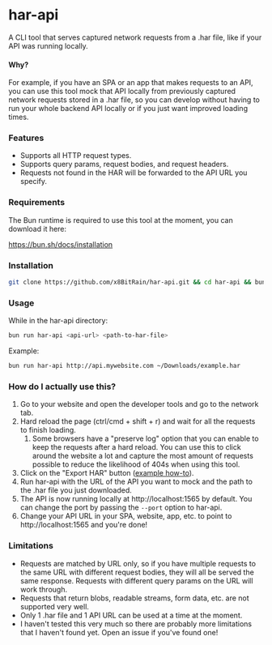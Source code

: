 # har-api

A CLI tool that serves captured network requests from a .har file, like if your API was running locally.

#### Why?

For example, if you have an SPA or an app that makes requests to an API, you can use this tool mock that API locally from previously captured network requests stored in a .har file, so you can develop without having to run your whole backend API locally or if you just want improved loading times.

### Features

- Supports all HTTP request types.
- Supports query params, request bodies, and request headers.
- Requests not found in the HAR will be forwarded to the API URL you specify.

### Requirements

The Bun runtime is required to use this tool at the moment, you can download it here: 

https://bun.sh/docs/installation

### Installation

```sh
git clone https://github.com/x8BitRain/har-api.git && cd har-api && bun install
```

### Usage

While in the har-api directory:

```sh
bun run har-api <api-url> <path-to-har-file>
```
Example:

```sh
bun run har-api http://api.mywebsite.com ~/Downloads/example.har
```

### How do I actually use this?

1. Go to your website and open the developer tools and go to the network tab.
2. Hard reload the page (ctrl/cmd + shift + r) and wait for all the requests to finish loading.
   1. Some browsers have a "preserve log" option that you can enable to keep the requests after a hard reload. You can use this to click around the website a lot and capture the most amount of requests possible to reduce the likelihood of 404s when using this tool.
3. Click on the "Export HAR" button ([example how-to](https://help.okta.com/oag/en-us/content/topics/access-gateway/troubleshooting-with-har.htm)).
4. Run har-api with the URL of the API you want to mock and the path to the .har file you just downloaded.
5. The API is now running locally at http://localhost:1565 by default. You can change the port by passing the `--port` option to har-api.
6. Change your API URL in your SPA, website, app, etc. to point to http://localhost:1565 and you're done!

### Limitations

- Requests are matched by URL only, so if you have multiple requests to the same URL with different request bodies, they will all be served the same response. Requests with different query params on the URL will work through.
- Requests that return blobs, readable streams, form data, etc. are not supported very well.
- Only 1 .har file and 1 API URL can be used at a time at the moment.
- I haven't tested this very much so there are probably more limitations that I haven't found yet. Open an issue if you've found one!
